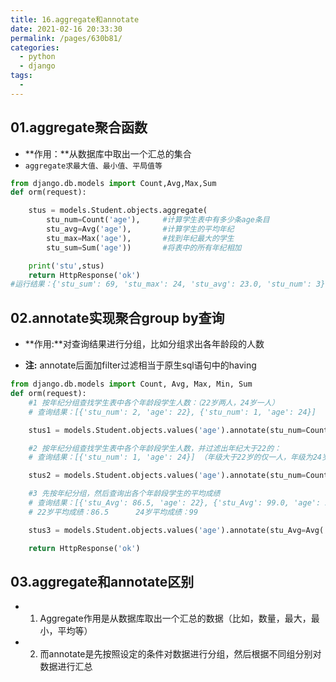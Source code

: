 ```yaml
---
title: 16.aggregate和annotate
date: 2021-02-16 20:33:30
permalink: /pages/630b81/
categories:
  - python
  - django
tags:
  - 
---
```

## 01.aggregate聚合函数

- **作用：**从数据库中取出一个汇总的集合
- `aggregate求最大值、最小值、平局值等`

```python
from django.db.models import Count,Avg,Max,Sum
def orm(request):

    stus = models.Student.objects.aggregate(
        stu_num=Count('age'),     #计算学生表中有多少条age条目
        stu_avg=Avg('age'),       #计算学生的平均年纪
        stu_max=Max('age'),       #找到年纪最大的学生
        stu_sum=Sum('age'))       #将表中的所有年纪相加

    print('stu',stus)
    return HttpResponse('ok')
#运行结果：{'stu_sum': 69, 'stu_max': 24, 'stu_avg': 23.0, 'stu_num': 3}
```

## 02.annotate实现聚合group by查询

- **作用:**对查询结果进行分组，比如分组求出各年龄段的人数

- **注:**   annotate后面加filter过滤相当于原生sql语句中的having

```python
from django.db.models import Count, Avg, Max, Min, Sum
def orm(request):
    #1 按年纪分组查找学生表中各个年龄段学生人数：（22岁两人，24岁一人）
    # 查询结果：[{'stu_num': 2, 'age': 22}, {'stu_num': 1, 'age': 24}]

    stus1 = models.Student.objects.values('age').annotate(stu_num=Count('age'))

    #2 按年纪分组查找学生表中各个年龄段学生人数，并过滤出年纪大于22的：
    # 查询结果：[{'stu_num': 1, 'age': 24}] （年级大于22岁的仅一人，年级为24岁）

    stus2 = models.Student.objects.values('age').annotate(stu_num=Count('age')).filter(age__gt=22)

    #3 先按年纪分组，然后查询出各个年龄段学生的平均成绩
    # 查询结果：[{'stu_Avg': 86.5, 'age': 22}, {'stu_Avg': 99.0, 'age': 24}]
    # 22岁平均成绩：86.5      24岁平均成绩：99

    stus3 = models.Student.objects.values('age').annotate(stu_Avg=Avg('grade'))

    return HttpResponse('ok')
```

## 03.aggregate和annotate区别

- 1) Aggregate作用是从数据库取出一个汇总的数据（比如，数量，最大，最小，平均等）

- 2) 而annotate是先按照设定的条件对数据进行分组，然后根据不同组分别对数据进行汇总